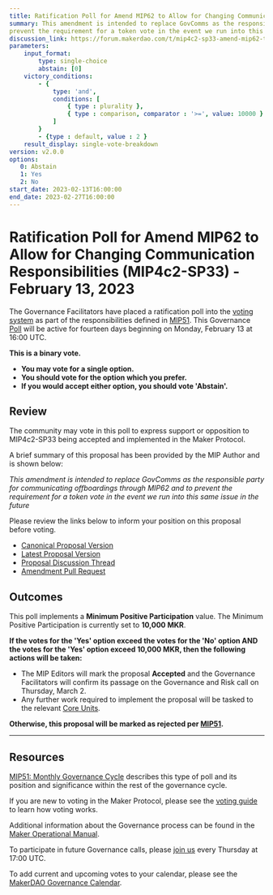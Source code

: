 ```yaml
---
title: Ratification Poll for Amend MIP62 to Allow for Changing Communication Responsibilities (MIP4c2-SP33) - February 13, 2023
summary: This amendment is intended to replace GovComms as the responsible party for communicating offboardings through MIP62 and to
prevent the requirement for a token vote in the event we run into this same issue in the future.
discussion_link: https://forum.makerdao.com/t/mip4c2-sp33-amend-mip62-to-allow-for-changing-communication-responsibilities/19381
parameters:
    input_format:
        type: single-choice
        abstain: [0]
    victory_conditions:
        - {
            type: 'and',
            conditions: [
                { type : plurality },
                { type : comparison, comparator : '>=', value: 10000 }
            ]
        }
        - {type : default, value : 2 }
    result_display: single-vote-breakdown
version: v2.0.0
options:
   0: Abstain
   1: Yes
   2: No
start_date: 2023-02-13T16:00:00
end_date: 2023-02-27T16:00:00
---
```

# Ratification Poll for Amend MIP62 to Allow for Changing Communication Responsibilities (MIP4c2-SP33) - February 13, 2023

The Governance Facilitators have placed a ratification poll into the [voting system](https://vote.makerdao.com/polling) as part of the responsibilities defined in [MIP51](https://mips.makerdao.com/mips/details/MIP51). This Governance [Poll](https://manual.makerdao.com/governance/governance-cycle/weekly-governance-cycle#weekly-governance-cycle-definitions-mip16c1) will be active for fourteen days beginning on Monday, February 13 at 16:00 UTC.

**This is a binary vote.**
- **You may vote for a single option.**
- **You should vote for the option which you prefer.**
- **If you would accept either option, you should vote 'Abstain'.**

## Review

The community may vote in this poll to express support or opposition to MIP4c2-SP33 being accepted and implemented in the Maker Protocol.

A brief summary of this proposal has been provided by the MIP Author and is shown below:

*This amendment is intended to replace GovComms as the responsible party for communicating offboardings through MIP62 and to prevent the requirement for a token vote in the event we run into this same issue in the future*

Please review the links below to inform your position on this proposal before voting.
* [Canonical Proposal Version](https://github.com/makerdao/mips/blob/e6502bfcaff834ac101734d55c3b8e0e74da5f4d/MIP4/MIP4c2-Subproposals/MIP4c2-SP33.md)
* [Latest Proposal Version](https://mips.makerdao.com/mips/details/MIP4c2SP33#motivation)
* [Proposal Discussion Thread](https://forum.makerdao.com/t/mip4c2-sp33-amend-mip62-to-allow-for-changing-communication-responsibilities/19381)
* [Amendment Pull Request](https://github.com/makerdao/mips/pull/741)

## Outcomes

This poll implements a **Minimum Positive Participation** value. The Minimum Positive Participation is currently set to **10,000 MKR**.

**If the votes for the 'Yes' option exceed the votes for the 'No' option AND the votes for the 'Yes' option exceed 10,000 MKR, then the following actions will be taken:**
* The MIP Editors will mark the proposal **Accepted** and the Governance Facilitators will confirm its passage on the Governance and Risk call on Thursday, March 2.
* Any further work required to implement the proposal will be tasked to the relevant [Core Units](https://mips.makerdao.com/mips/details/MIP38#mip38c2-core-unit-state).

**Otherwise, this proposal will be marked as rejected per [MIP51](https://mips.makerdao.com/mips/details/MIP51#mip51c2-ratification-poll).**

---

## Resources

[MIP51: Monthly Governance Cycle](https://mips.makerdao.com/mips/details/MIP51) describes this type of poll and its position and significance within the rest of the governance cycle.

If you are new to voting in the Maker Protocol, please see the [voting guide](https://manual.makerdao.com/governance/voting-in-makerdao/on-chain-governance) to learn how voting works.

Additional information about the Governance process can be found in the [Maker Operational Manual](https://manual.makerdao.com).

To participate in future Governance calls, please [join us](https://forum.makerdao.com/tag/pubcall-:-governance-and-risk) every Thursday at 17:00 UTC.

To add current and upcoming votes to your calendar, please see the [MakerDAO Governance Calendar](https://manual.makerdao.com/makerdao/calendars/governance-calendar).
